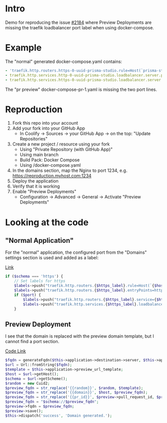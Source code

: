 # Intro

Demo for reproducing the issue [#2184](https://github.com/coollabsio/coolify/issues/2184) where Preview Deployments are missing the traefik loadbalancer port label when using docker-compose.

# Example

The "normal" generated docker-compose.yaml contains:

```yaml
- 'traefik.http.routers.https-0-uuid-prisma-studio.rule=Host(`prisma-studio.example.com`) && PathPrefix(`/`)'
- traefik.http.services.http-0-uuid-prisma-studio.loadbalancer.server.port=5555
- traefik.http.services.https-0-uuid-prisma-studio.loadbalancer.server.port=5555
```

The "pr preview" docker-compose-pr-1.yaml is missing the two port lines.

# Reproduction

1. Fork this repo into your account
2. Add your fork into your GitHub App
   * In Coolify -> Sources -> your GitHub App -> on the top: "Update Repositories"
3. Create a new project / resource using your fork
   * Using "Private Repository (with GitHub App)" 
   * Using main branch
   * Build Pack: Docker Compose
   * Using /docker-compose.yaml
4. In the domains section, map the Nginx to port 1234, e.g. https://reproduction.myhost.com:1234
5. Deploy the application
6. Verify that it is working
7. Enable "Preview Deployments"
   * Configuration -> Advanced -> General -> Activate "Preview Deployments"

# Looking at the code

## "Normal Application"

For the "normal" application, the configured port from the "Domains" settings section is used and added as a label:

[Link](https://github.com/coollabsio/coolify/blob/6cc338b7a66ca68685da52fe28d6cd8b07aa628c/bootstrap/helpers/docker.php#L439)

```php
if ($schema === 'https') {
    // Set labels for https
    $labels->push("traefik.http.routers.{$https_label}.rule=Host(`{$host}`) && PathPrefix(`{$path}`)");
    $labels->push("traefik.http.routers.{$https_label}.entryPoints=https");
    if ($port) {
        $labels->push("traefik.http.routers.{$https_label}.service={$https_label}");
        $labels->push("traefik.http.services.{$https_label}.loadbalancer.server.port=$port");
    }
```

## Preview Deployment

I see that the domain is replaced with the preview domain template, but I cannot find a port section.

[Code Link](https://github.com/coollabsio/coolify/blob/6cc338b7a66ca68685da52fe28d6cd8b07aa628c/app/Livewire/Project/Application/Previews.php#L97)

```php
$fqdn = generateFqdn($this->application->destination->server, $this->application->uuid);
$url = Url::fromString($fqdn);
$template = $this->application->preview_url_template;
$host = $url->getHost();
$schema = $url->getScheme();
$random = new Cuid2;
$preview_fqdn = str_replace('{{random}}', $random, $template);
$preview_fqdn = str_replace('{{domain}}', $host, $preview_fqdn);
$preview_fqdn = str_replace('{{pr_id}}', $preview->pull_request_id, $preview_fqdn);
$preview_fqdn = "$schema://$preview_fqdn";
$preview->fqdn = $preview_fqdn;
$preview->save();
$this->dispatch('success', 'Domain generated.');
```
